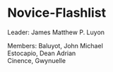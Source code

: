 # Novice-Flashlist

Leader: James Matthew P. Luyon

Members: Baluyot, John Michael \
         Estocapio, Dean Adrian \
         Cinence, Gwynuelle 

